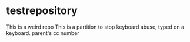 # testrepository
This is a weird repo
This is a partition to stop keyboard abuse, typed on a keyboard.
parent's cc number

